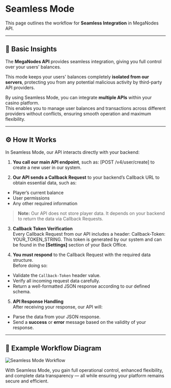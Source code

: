 # Seamless Mode

This page outlines the workflow for **Seamless Integration** in MegaNodes API.

---

## 🧩 Basic Insights

The **MegaNodes API** provides seamless integration, giving you full control over your users' balances.  

This mode keeps your users' balances completely **isolated from our servers**, protecting you from any potential malicious activity by third-party API providers.

By using Seamless Mode, you can integrate **multiple APIs** within your casino platform.  
This enables you to manage user balances and transactions across different providers without conflicts, ensuring smooth operation and maximum flexibility.

---

## ⚙️ How It Works

In Seamless Mode, our API interacts directly with your backend:

1. **You call our main API endpoint**, such as: [POST /v4/user/create] to create a new user in our system.

2. **Our API sends a Callback Request** to your backend’s Callback URL to obtain essential data, such as:
- Player’s current balance  
- User permissions  
- Any other required information  

> **Note:** Our API does not store player data. It depends on your backend to return the data via Callback Requests.

3. **Callback Token Verification**  
Every Callback Request from our API includes a header: Callback-Token: YOUR_TOKEN_STRING. This token is generated by our system and can be found in the **[Settings]** section of your Back Office.

4. **You must respond** to the Callback Request with the required data structure.  
Before doing so:
- Validate the `Callback-Token` header value.
- Verify all incoming request data carefully.
- Return a well-formatted JSON response according to our defined schema.

5. **API Response Handling**  
After receiving your response, our API will:
- Parse the data from your JSON response.
- Send a **success** or **error** message based on the validity of your response.

---

## 🧠 Example Workflow Diagram

![Seamless Mode Workflow](https://slotcity.gitbook.io/slotcity-api-documentation/~gitbook/image?url=https%3A%2F%2F3590886847-files.gitbook.io%2F%7E%2Ffiles%2Fv0%2Fb%2Fgitbook-x-prod.appspot.com%2Fo%2Fspaces%252FsQaLK3pikuFct6LKHcJX%252Fuploads%252FObCAYjVc5DqOkRaUZwoh%252FDesktop%2520%281280%2520_%2520720%29.png%3Falt%3Dmedia%26token%3De7ee036e-2740-43eb-9ca4-015f9dc01b3a&width=768&dpr=4&quality=100&sign=82ff113f&sv=2)

With Seamless Mode, you gain full operational control, enhanced flexibility, and complete data transparency — all while ensuring your platform remains secure and efficient.





